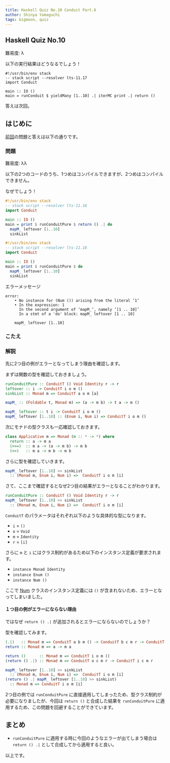 ```yaml
---
title: Haskell Quiz No.10 Conduit Part.6
author: Shinya Yamaguchi
tags: bigmoon, quiz
---
```


## Haskell Quiz No.10

難易度: λ

以下の実行結果はどうなるでしょう！

```shell
#!/usr/bin/env stack
-- stack script --resolver lts-11.17
import Conduit

main :: IO ()
main = runConduit $ yieldMany [1..10] .| iterMC print .| return ()
```

答えは次回。

<!--more-->

## はじめに

[前回](./07-06-quiz-9.html)の問題と答えは以下の通りです。

### 問題

難易度: λλ

以下の2つのコードのうち、1つめはコンパイルできますが、2つめはコンパイルできません。

なぜでしょう！

```hs
#!/usr/bin/env stack
-- stack script --resolver lts-11.16
import Conduit

main :: IO ()
main = print $ runConduitPure $ return () .| do
  mapM_ leftover [1..10]
  sinkList
```

```hs
#!/usr/bin/env stack
-- stack script --resolver lts-11.16
import Conduit

main :: IO ()
main = print $ runConduitPure $ do
  mapM_ leftover [1..10]
  sinkList
```

エラーメッセージ

```shell
error:
    • No instance for (Num ()) arising from the literal ‘1’
    • In the expression: 1
      In the second argument of ‘mapM_’, namely ‘[1 .. 10]’
      In a stmt of a 'do' block: mapM_ leftover [1 .. 10]

    mapM_ leftover [1..10]
```

### こたえ

### 解説

先に2つ目の例がエラーとなってしまう理由を確認します。

まずは関数の型を確認しておきましょう。

```haskell
runConduitPure :: ConduitT () Void Identity r -> r
leftover :: i -> ConduitT i o m ()
sinkList :: Monad m => ConduitT a o m [a]

mapM_ :: (Foldable t, Monad m) => (a -> m b) -> t a -> m ()

mapM_ leftover :: t i -> ConduitT i o m ()
mapM_ leftover [1..10] :: (Enum i, Num i) => ConduitT i o m ()
```

次にモナドの型クラスも一応確認しておきます。

```haskell
class Applicative m => Monad (m :: * -> *) where
  return :: a -> m a
  (>>=)  :: m a -> (a -> m b) -> m b
  (>>)   :: m a -> m b -> m b
```

さらに型を確認していきます。

```haskell
mapM_ leftover [1..10] >> sinkList
  :: (Monad m, Enum i, Num i) =>  ConduitT i o m [i]
```

さて、ここまで確認するとなぜ2つ目の結果がエラーとなることがわかります。

```haskell
runConduitPure :: ConduitT () Void Identity r -> r
mapM_ leftover [1..10] >> sinkList
  :: (Monad m, Enum i, Num i) =>  ConduitT i o m [i]
```

`ConduitT` のパラメータはそれぞれ以下のような具体的な型になります。

- `i` = `()`
- `o` = `Void`
- `m` = `Identity`
- `r` = `[i]`

さらに `m` と `i` にはクラス制約があるため以下のインスタンス定義が要求されます。

- `instance Monad Identity`
- `instance Enum ()`
- `instance Num ()`

ここで [Num](https://www.stackage.org/haddock/lts-11.17/base-4.10.1.0/Prelude.html#t:Num) クラスのインスタンス定義には `()` が含まれないため、エラーとなってしまいました。

#### １つ目の例がエラーにならない理由

ではなぜ `return () .|` が追加されるとエラーにならないのでしょうか？

型を確認してみます。

```haskell
(.|)   :: Monad m => ConduitT a b m () -> ConduitT b c m r -> ConduitT a c m r
return :: Monad m => a -> m a
```

```haskell
return ()      :: Monad m => ConduitT i o m ()
(return () .|) :: Monad m => ConduitT o c m r -> ConduitT i c m r
```

```haskell
mapM_ leftover [1..10] >> sinkList
  :: (Monad m, Enum i, Num i) =>  ConduitT i o m [i]
(return () .| mapM_ leftover [1..10] >> sinkList)
  :: Monad m => ConduitT i o m [i]
```

2つ目の例では `runConduitPure` に直接適用してしまったため、型クラス制約が必要になりましたが、今回は `return ()` と合成した結果を `runConduitPure` に適用するため、この問題を回避することができています。

## まとめ

- `runConduitPure` に適用する時に今回のようなエラーが出てしまう場合は `return () .|` として合成してから適用すると良い。

以上です。